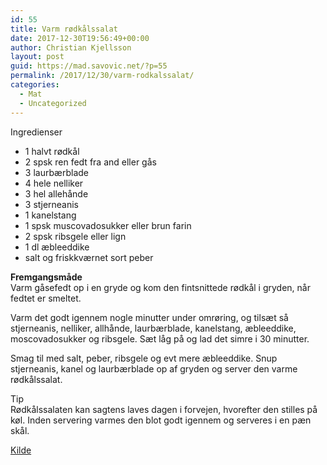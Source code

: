 ```yaml
---
id: 55
title: Varm rødkålssalat
date: 2017-12-30T19:56:49+00:00
author: Christian Kjellsson
layout: post
guid: https://mad.savovic.net/?p=55
permalink: /2017/12/30/varm-rodkalssalat/
categories:
  - Mat
  - Uncategorized
---
```

Ingredienser

  * 1 halvt rødkål
  * 2 spsk ren fedt fra and eller gås
  * 3 laurbærblade
  * 4 hele nelliker
  * 3 hel allehånde
  * 3 stjerneanis
  * 1 kanelstang
  * 1 spsk muscovadosukker eller brun farin
  * 2 spsk ribsgele eller lign
  * 1 dl æbleeddike
  * salt og friskkværnet sort peber

**Fremgangsmåde**  
Varm gåsefedt op i en gryde og kom den fintsnittede rødkål i gryden, når fedtet er smeltet.

Varm det godt igennem nogle minutter under omrøring, og tilsæt så stjerneanis, nelliker, allhånde, laurbærblade, kanelstang, æbleeddike, moscovadosukker og ribsgele. Sæt låg på og lad det simre i 30 minutter.

Smag til med salt, peber, ribsgele og evt mere æbleeddike. Snup stjerneanis, kanel og laurbærblade op af gryden og server den varme rødkålssalat.

Tip  
Rødkålssalaten kan sagtens laves dagen i forvejen, hvorefter den stilles på køl. Inden servering varmes den blot godt igennem og serveres i en pæn skål.

<a href="http://www.valdemarsro.dk/varm-roedkaalssalat/" target="_blank" rel="noopener noreferrer">Kilde</a>